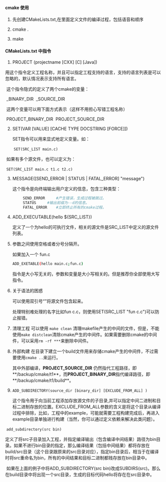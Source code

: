 #### cmake 使用

1. 先创建CMakeLists.txt,在里面定义文件的编译过程，包括语音和顺序

2. cmake .
3. make

#### CMakeLists.txt 中指令

1. PROJECT (projectname [CXX] [C] [Java])

​	用这个指令定义工程名称，并且可以指定工程支持的语言，支持的语言列表是可以忽略的，默认情况表示支持所有语言。

​	这个指令隐式的定义了两个cmake的变量：

​				 <projectname>_BINARY_DIR
​				<projectname>_SOURCE_DIR

​	这两个变量可以用下面方式表示（这样不用担心写错工程名称）

​				PROJECT_BINARY_DIR
​				PROJECT_SOURCE_DIR

2. SET(VAR [VALUE] [CACHE TYPE DOCSTRING [FORCE]])

    SET指令可以用来显式地定义变量。如：

   ​	`SET(SRC_LIST main.c)`

​        如果有多个源文件，也可以定义为：

​		`SET(SRC_LIST main.c t1.c t2.c)`

3. MESSAGE([SEND_ERROR | STATUS | FATAL_ERROR] "message")

   这个指令是向终端输出用户定义的信息，包含三种类型：

```Bash
		SEND_ERROR     #产生错误，生成过程被跳过。
		STATUS     #输出前缀为--d的信息。
		FATAL_ERROR    #立即终止所有的cmake过程。
```



4. ADD_EXECUTABLE(hello ${SRC_LIST})

   定义了一个为hello的可执行文件，相关的源文件是SRC_LIST中定义的源文件列表。

5. 参数之间使用空格或者分号分隔开。

   如果加入一个 fun.c

   ```bash
   ADD_EXETABLE(hello main.c;fun.c)
   ```

   指令是大小写无关的，参数和变量是大小写相关的。但是推荐你全部使用大写指令。

6. 关于语法的困惑

   可以使用双引号“”将源文件包含起来。

   处理特别难处理的名字比如fun c.c，则使用SET(SRC_LIST "fun c.c")可以防止报错。

7. 清理工程
   可以使用   `make clean`  清理makefile产生的中间的文件，但是，不能使用`make distclean`清除cmake产生的中间件。如果需要删除cmake的中间件，可以采用`rm -rf ***`来删除中间件。

8. 外部构建
   在目录下建立一个build文件用来存储cmake产生的中间件，不过需要使用`cmake ..`来运行。

   其中外部编译，**PROJECT_SOURCE_DIR** 仍然指代工程路径，即**/backup/cmake/t1**，而**PROJECT_BINARY_DIR**指代编译路径，即**/backup/cmake/t1/build**。
   

9. `ADD_SUBDIRECTORY(source_dir [binary_dir] [EXCLUDE_FROM_ALL] )`

   这个指令用于向当前工程添加存放源文件的子目录,并可以指定中间二进制和目标二进制存放的位置。EXCLUDE_FROM_ALL参数的含义是将这个目录从编译过程中排除，比如，工程中的example，可能就需要工程构建完成后，再进入example目录单独进行构建（当然，你可以通过定义依赖来解决此类问题）。

​						`add_subdirectory(src bin)`

​	定义了将src子目录加入工程，并指定编译输出（包含编译中间结果）路径为bin目录。如果不进行bin目录的指定，那么编译结果（包括中间结果）都将存放在build/src目录（这个目录跟原来的src目录对应），指定bin目录后，相当于在编译时将src重命名为bin，所有的中间结果和目标二进制都贱存放在bin目录中。

​	如果在上面的例子中将ADD_SUBDIRECTORY(src bin)改成SUBDIRS(src)。那么在build目录中将出现一个src目录，生成的目标代码hello将存在在src目录中。


